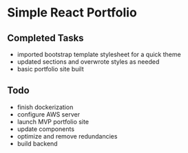 # Simple React Portfolio

## Completed Tasks
- imported bootstrap template stylesheet for a quick theme
- updated sections and overwrote styles as needed
- basic portfolio site built

## Todo
- finish dockerization
- configure AWS server
- launch MVP portfolio site
- update components
- optimize and remove redundancies
- build backend

